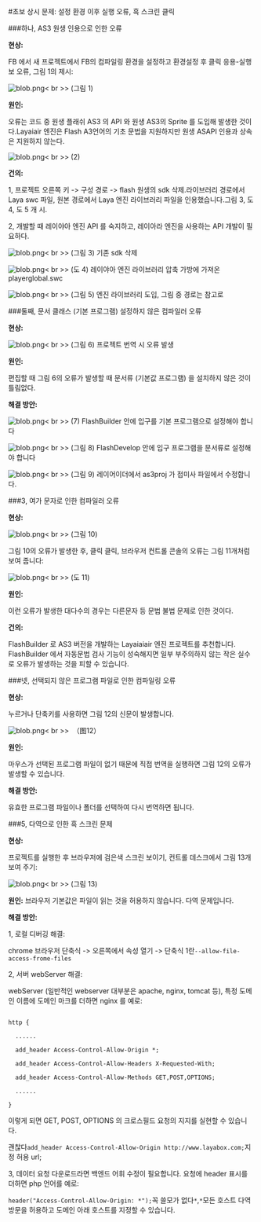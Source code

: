 #초보 상시 문제: 설정 환경 이후 실행 오류, 흑 스크린 클릭



###하나, AS3 원생 인용으로 인한 오류

**현상:**

FB 에서 새 프로젝트에서 FB의 컴파일링 환경을 설정하고 환경설정 후 클릭 응용-실행보 오류, 그림 1의 제시:

​![blob.png](img/1.png)< br >>
(그림 1)

**원인:**

오류는 코드 중 원생 플래쉬 AS3 의 API 와 원생 AS3의 Sprite 를 도입해 발생한 것이다.Layaiair 엔진은 Flash A3언어의 기초 문법을 지원하지만 원생 ASAPI 인용과 상속은 지원하지 않는다.

​![blob.png](img/2.png)< br >>
(2)

**건의:**

1, 프로젝트 오른쪽 키 -> 구성 경로 -> flash 원생의 sdk 삭제.라이브러리 경로에서 Laya swc 파일, 원본 경로에서 Laya 엔진 라이브러리 파일을 인용했습니다.그림 3, 도 4, 도 5 개 시.

2, 개발할 때 레이야아 엔진 API 를 숙지하고, 레이아라 엔진을 사용하는 API 개발이 필요하다.

​![blob.png](img/3.png)< br >>
(그림 3) 기존 sdk 삭제

​![blob.png](img/4.png)< br >>
(도 4) 레이야아 엔진 라이브러리 압축 가방에 가져온 playerglobal.swc

​![blob.png](img/5.png)< br >>
(그림 5) 엔진 라이브러리 도입, 그림 중 경로는 참고로





###둘째, 문서 클래스 (기본 프로그램) 설정하지 않은 컴파일러 오류

**현상:**

​![blob.png](img/6.png)< br >>
(그림 6) 프로젝트 번역 시 오류 발생

**원인:**

편집할 때 그림 6의 오류가 발생할 때 문서류 (기본값 프로그램) 을 설치하지 않은 것이 틀림없다.

**해결 방안:**

​![blob.png](img/7.png)< br >>
(7) FlashBuilder 안에 입구를 기본 프로그램으로 설정해야 합니다

​![blob.png](img/8.png)< br >>
(그림 8) FlashDevelop 안에 입구 프로그램을 문서류로 설정해야 합니다

​![blob.png](img/9.png)< br >>
(그림 9) 레이어이더에서 as3proj 가 접미사 파일에서 수정합니다.





###3, 여가 문자로 인한 컴파일러 오류

**현상:**

​![blob.png](img/10.png)< br >>
(그림 10)

그림 10의 오류가 발생한 후, 클릭 클릭, 브라우저 컨트롤 콘솔의 오류는 그림 11개처럼 보여 줍니다:

​![blob.png](img/11.png)< br >>
(도 11)

**원인:**

이런 오류가 발생한 대다수의 경우는 다른문자 등 문법 불법 문제로 인한 것이다.

**건의:**

FlashBuilder 로 AS3 버전을 개발하는 Layaiaiair 엔진 프로젝트를 추천합니다. FlashBuilder 에서 자동문법 검사 기능이 성숙해지면 일부 부주의하지 않는 작은 실수로 오류가 발생하는 것을 피할 수 있습니다.





###넷, 선택되지 않은 프로그램 파일로 인한 컴파일링 오류

**현상:**

누르거나 단축키를 사용하면 그림 12의 신문이 발생합니다.

​![blob.png](img/12.png)< br >>
​        （图12）

**원인:**

마우스가 선택된 프로그램 파일이 없기 때문에 직접 번역을 실행하면 그림 12의 오류가 발생할 수 있습니다.

**해결 방안:**

유효한 프로그램 파일이나 폴더를 선택하여 다시 번역하면 됩니다.





###5, 다역으로 인한 흑 스크린 문제

**현상:**

프로젝트를 실행한 후 브라우저에 검은색 스크린 보이기, 컨트롤 데스크에서 그림 13개 보여 주기:

​![blob.png](img/13.png)< br >>
(그림 13)


 



**원인:**
브라우저 기본값은 파일이 읽는 것을 허용하지 않습니다. 다역 문제입니다.

**해결 방안:**

1, 로컬 디버깅 해결:

chrome 브라우저 단축식 -> 오른쪽에서 속성 열기 -> 단축식 1란`--allow-file-access-frome-files`

2, 서버 webServer 해결:

webServer (일반적인 webserver 대부분은 apache, nginx, tomcat 등), 특정 도메인 이름에 도메인 마크를 더하면 nginx 를 예로:


```nginx

http {

  ......

  add_header Access-Control-Allow-Origin *;

  add_header Access-Control-Allow-Headers X-Requested-With;

  add_header Access-Control-Allow-Methods GET,POST,OPTIONS;

  ......

}

```




이렇게 되면 GET, POST, OPTIONS 의 크로스필드 요청의 지지를 실현할 수 있습니다.

괜찮다`add_header Access-Control-Allow-Origin http://www.layabox.com;`지정 허용 url;

3, 데이터 요청 다운로드라면 백엔드 어휘 수정이 필요합니다. 요청에 header 표시를 더하면 php 언어를 예로:

`header("Access-Control-Allow-Origin: *");`꼭 쓸모가 없다`*`,`*`모든 호스트 다역 방문을 허용하고 도메인 아래 호스트를 지정할 수 있습니다.
